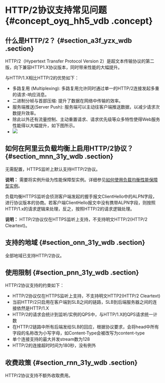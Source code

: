 # HTTP/2协议支持常见问题 {#concept_oyq_hh5_vdb .concept}

## 什么是HTTP/2？ {#section_a3f_yzx_wdb .section}

HTTP/2（Hypertext Transfer Protocol Version 2）是超文本传输协议的第二版，向下兼容HTTP1.X协议版本，同时带来性能的大幅提升。

与HTTP/1.X相比HTTP/2的优势如下：

-   多路复用 \(Multiplexing\): 多路复用允许同时通过单一的HTTP/2连接发起多重的请求-响应消息。
-   二进制分帧与首部压缩: 提升了数据在网络中传输的效率。
-   服务端推送\(Server Push\): 服务端可以主动往客户端推送数据，以减少请求次数提升效率。
-   除此以外还有流量控制、主动重置请求、请求优先级等众多特性使得Web服务性能得以大幅提升，如下图所示。
-   ![](http://static-aliyun-doc.oss-cn-hangzhou.aliyuncs.com/assets/img/4294/15382898693266_zh-CN.png)


## 如何在阿里云负载均衡上启用HTTP/2协议？ {#section_mnn_31y_wdb .section}

无需配置，HTTPS监听上默认支持HTTP/2协议。

**说明：** 需要将实例升级为性能保障型实例。详细参见[如何使用负载均衡性能保障型实例](../../../../intl.zh-CN/最佳实践/如何使用负载均衡性能保障型实例？.md#)。

负载均衡HTTPS监听会侦测客户端发起的握手报文ClientHello中的ALPN字段，进行协议版本的协商。若客户端ClientHello报文中没有携带ALPN字段，则按照HTTP/1.x的请求逻辑来处理，反之，按照HTTP/2的请求逻辑处理。

**说明：** HTTP/2协议仅在HTTPS监听上支持，不支持明文HTTP/2\(HTTP/2 Cleartext\)。

## 支持的地域 {#section_onn_31y_wdb .section}

全部地域已支持HTTP/2协议。

## 使用限制 {#section_pnn_31y_wdb .section}

HTTP/2协议支持的约束如下：

-   HTTP/2协议仅在HTTPS监听上支持，不支持明文HTTP2\(HTTP/2 Cleartext\)
-   当前HTTP/2只启用在客户端到SLB之间的链路，SLB到后端服务器之间的连接依然是HTTP/1.X
-   HTTP/2的请求会统计到监听/实例的QPS中，与HTTP/1.X的QPS请求统一计数
-   在HTTP/2链路中所有后端发给SLB的回应，根据协议要求，会将head中所有字段的名称改为小写字母，如Content-Type会被改写为content-type
-   单个连接支持的最大并发stream数为128
-   HTTP/2的连接超时时间为180秒，没有例外

## 收费政策 {#section_rnn_31y_wdb .section}

HTTP/2协议支持不额外收取费用。

